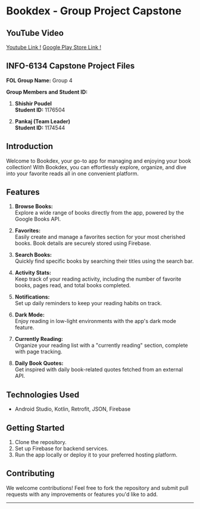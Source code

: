 # Bookdex - Group Project Capstone

## YouTube Video

[Youtube Link !](https://youtu.be/hCaR_O8Cj2g)
[Google Play Store Link !]([https://youtu.be/hCaR_O8Cj2g](https://play.google.com/store/apps/details?id=com.pankaj.bookdex_capstone))

## INFO-6134 Capstone Project Files

**FOL Group Name:** Group 4

**Group Members and Student ID:**
1. **Shishir Poudel**  
   **Student ID:** 1176504

2. **Pankaj (Team Leader)**  
   **Student ID:** 1174544

## Introduction

Welcome to Bookdex, your go-to app for managing and enjoying your book collection! With Bookdex, you can effortlessly explore, organize, and dive into your favorite reads all in one convenient platform.

## Features

1. **Browse Books:**  
   Explore a wide range of books directly from the app, powered by the Google Books API.

2. **Favorites:**  
   Easily create and manage a favorites section for your most cherished books. Book details are securely stored using Firebase.

3. **Search Books:**  
   Quickly find specific books by searching their titles using the search bar.

4. **Activity Stats:**  
   Keep track of your reading activity, including the number of favorite books, pages read, and total books completed.

5. **Notifications:**  
   Set up daily reminders to keep your reading habits on track.

6. **Dark Mode:**  
   Enjoy reading in low-light environments with the app's dark mode feature.

7. **Currently Reading:**  
   Organize your reading list with a "currently reading" section, complete with page tracking.

8. **Daily Book Quotes:**  
   Get inspired with daily book-related quotes fetched from an external API.

## Technologies Used

- Android Studio, Kotlin, Retrofit, JSON, Firebase

## Getting Started

1. Clone the repository.
2. Set up Firebase for backend services.
3. Run the app locally or deploy it to your preferred hosting platform.

## Contributing

We welcome contributions! Feel free to fork the repository and submit pull requests with any improvements or features you'd like to add.

---
